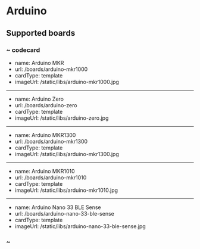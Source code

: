 # Arduino

## Supported boards

### ~ codecard

* name: Arduino MKR
* url: /boards/arduino-mkr1000
* cardType: template
* imageUrl: /static/libs/arduino-mkr1000.jpg

---

* name: Arduino Zero
* url: /boards/arduino-zero
* cardType: template
* imageUrl: /static/libs/arduino-zero.jpg

---

* name: Arduino MKR1300
* url: /boards/arduino-mkr1300
* cardType: template
* imageUrl: /static/libs/arduino-mkr1300.jpg

---

* name: Arduino MKR1010
* url: /boards/arduino-mkr1010
* cardType: template
* imageUrl: /static/libs/arduino-mkr1010.jpg

---

* name: Arduino Nano 33 BLE Sense
* url: /boards/arduino-nano-33-ble-sense
* cardType: template
* imageUrl: /static/libs/arduino-nano-33-ble-sense.jpg

### ~

